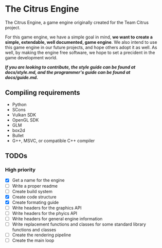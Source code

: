 # The Citrus Engine

The Citrus Engine, a game engine originally created for the Team Citrus project.

For this game engine, we have a simple goal in mind, **we want to create a simple, extendable, well documented, game engine**.
We also intend to use this game engine in our future projects, and hope others adopt it as well.
As well, by making the engine free software, we hope to set a precident in the game development world.

***If you are looking to contribute, the style guide can be found at docs/style.md, and the programmer's guide can be found at docs/guide.md.***

## Compiling requirements

- Python
- SCons
- Vulkan SDK
- OpenGL SDK
- GLM
- box2d
- Bullet
- G++, MSVC, or compatible C++ compiler

## TODOs

### High priority

- [x] Get a name for the engine
- [ ] Write a proper readme
- [ ] Create build system
- [x] Create code structure
- [x] Create formating guide
- [ ] Write headers for the graphics API
- [ ] Write headers for the phyics API
- [ ] Write headers for general engine information
- [ ] Write replacement functions and classes for some standard library functions and classes
- [ ] Create the rendering pipeline
- [ ] Create the main loop
